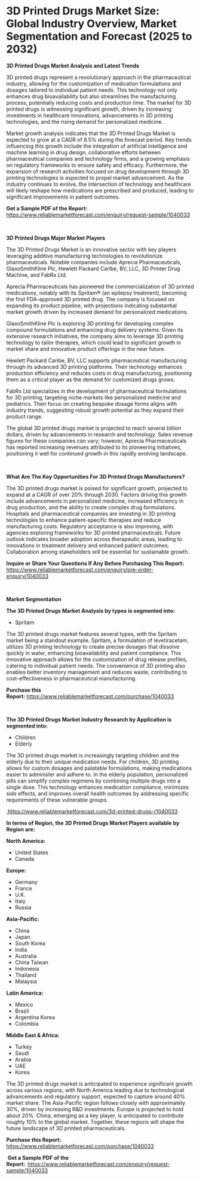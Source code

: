 <p><h1>3D Printed Drugs Market Size: Global Industry Overview, Market Segmentation and Forecast (2025 to 2032)</h1></p><p><strong>3D Printed Drugs Market Analysis and Latest Trends</strong></p>
<p><p>3D printed drugs represent a revolutionary approach in the pharmaceutical industry, allowing for the customization of medication formulations and dosages tailored to individual patient needs. This technology not only enhances drug bioavailability but also streamlines the manufacturing process, potentially reducing costs and production time. The market for 3D printed drugs is witnessing significant growth, driven by increasing investments in healthcare innovations, advancements in 3D printing technologies, and the rising demand for personalized medicine.</p><p>Market growth analysis indicates that the 3D Printed Drugs Market is expected to grow at a CAGR of 8.5% during the forecast period. Key trends influencing this growth include the integration of artificial intelligence and machine learning in drug design, collaborative efforts between pharmaceutical companies and technology firms, and a growing emphasis on regulatory frameworks to ensure safety and efficacy. Furthermore, the expansion of research activities focused on drug development through 3D printing technologies is expected to propel market advancement. As the industry continues to evolve, the intersection of technology and healthcare will likely reshape how medications are prescribed and produced, leading to significant improvements in patient outcomes.</p></p>
<p><strong>Get a Sample PDF of the Report:&nbsp;</strong> <a href="https://www.reliablemarketforecast.com/enquiry/request-sample/1040033?utm_campaign=2603&utm_medium=2&utm_source=Github&utm_content=ia&utm_term=19042025&utm_id=3d-printed-drugs">https://www.reliablemarketforecast.com/enquiry/request-sample/1040033</a></p>
<p>&nbsp;</p>
<p><strong>3D Printed Drugs Major Market Players</strong></p>
<p><p>The 3D Printed Drugs Market is an innovative sector with key players leveraging additive manufacturing technologies to revolutionize pharmaceuticals. Notable companies include Aprecia Pharmaceuticals, GlaxoSmithKline Plc, Hewlett Packard Caribe, BV, LLC, 3D Printer Drug Machine, and FabRx Ltd.</p><p>Aprecia Pharmaceuticals has pioneered the commercialization of 3D printed medications, notably with its Spritam® (an epilepsy treatment), becoming the first FDA-approved 3D printed drug. The company is focused on expanding its product pipeline, with projections indicating substantial market growth driven by increased demand for personalized medications.</p><p>GlaxoSmithKline Plc is exploring 3D printing for developing complex compound formulations and enhancing drug delivery systems. Given its extensive research initiatives, the company aims to leverage 3D printing technology to tailor therapies, which could lead to significant growth in market share and innovative product offerings in the near future.</p><p>Hewlett Packard Caribe, BV, LLC supports pharmaceutical manufacturing through its advanced 3D printing platforms. Their technology enhances production efficiency and reduces costs in drug manufacturing, positioning them as a critical player as the demand for customized drugs grows.</p><p>FabRx Ltd specializes in the development of pharmaceutical formulations for 3D printing, targeting niche markets like personalized medicine and pediatrics. Their focus on creating bespoke dosage forms aligns with industry trends, suggesting robust growth potential as they expand their product range.</p><p>The global 3D printed drugs market is projected to reach several billion dollars, driven by advancements in research and technology. Sales revenue figures for these companies can vary; however, Aprecia Pharmaceuticals has reported increasing revenues attributed to its pioneering initiatives, positioning it well for continued growth in this rapidly evolving landscape.</p></p>
<p>&nbsp;</p>
<p><strong>What Are The Key Opportunities For 3D Printed Drugs Manufacturers?</strong></p>
<p><p>The 3D printed drugs market is poised for significant growth, projected to expand at a CAGR of over 20% through 2030. Factors driving this growth include advancements in personalized medicine, increased efficiency in drug production, and the ability to create complex drug formulations. Hospitals and pharmaceutical companies are investing in 3D printing technologies to enhance patient-specific therapies and reduce manufacturing costs. Regulatory acceptance is also improving, with agencies exploring frameworks for 3D printed pharmaceuticals. Future outlook indicates broader adoption across therapeutic areas, leading to innovations in treatment delivery and enhanced patient outcomes. Collaboration among stakeholders will be essential for sustainable growth.</p></p>
<p><strong>Inquire or Share Your Questions If Any Before Purchasing This Report:</strong> <a href="https://www.reliablemarketforecast.com/enquiry/pre-order-enquiry/1040033?utm_campaign=2603&utm_medium=2&utm_source=Github&utm_content=ia&utm_term=19042025&utm_id=3d-printed-drugs">https://www.reliablemarketforecast.com/enquiry/pre-order-enquiry/1040033</a></p>
<p>&nbsp;</p>
<p><strong>Market Segmentation</strong></p>
<p><strong>The 3D Printed Drugs Market Analysis by types is segmented into:</strong></p>
<p><ul><li>Spritam</li></ul></p>
<p><p>The 3D printed drugs market features several types, with the Spritam market being a standout example. Spritam, a formulation of levetiracetam, utilizes 3D printing technology to create precise dosages that dissolve quickly in water, enhancing bioavailability and patient compliance. This innovative approach allows for the customization of drug release profiles, catering to individual patient needs. The convenience of 3D printing also enables better inventory management and reduces waste, contributing to cost-effectiveness in pharmaceutical manufacturing.</p></p>
<p><strong>Purchase this Report:&nbsp;</strong><a href="https://www.reliablemarketforecast.com/purchase/1040033?utm_campaign=2603&utm_medium=2&utm_source=Github&utm_content=ia&utm_term=19042025&utm_id=3d-printed-drugs">https://www.reliablemarketforecast.com/purchase/1040033</a></p>
<p>&nbsp;</p>
<p><strong>The 3D Printed Drugs Market Industry Research by Application is segmented into:</strong></p>
<p><ul><li>Children</li><li>Elderly</li></ul></p>
<p><p>The 3D printed drugs market is increasingly targeting children and the elderly due to their unique medication needs. For children, 3D printing allows for custom dosages and palatable formulations, making medications easier to administer and adhere to. In the elderly population, personalized pills can simplify complex regimens by combining multiple drugs into a single dose. This technology enhances medication compliance, minimizes side effects, and improves overall health outcomes by addressing specific requirements of these vulnerable groups.</p></p>
<p><a href="https://www.reliablemarketforecast.com/3d-printed-drugs-r1040033?utm_campaign=2603&utm_medium=2&utm_source=Github&utm_content=ia&utm_term=19042025&utm_id=3d-printed-drugs">&nbsp;https://www.reliablemarketforecast.com/3d-printed-drugs-r1040033</a></p>
<p><strong>In terms of Region, the 3D Printed Drugs Market Players available by Region are:</strong></p>
<p>
    <p> <strong> North America: </strong>
        <ul>
            <li>United States</li>
            <li>Canada</li>
        </ul>
        </p> 
    <p> <strong> Europe: </strong>
        <ul>
            <li>Germany</li>
            <li>France</li>
            <li>U.K.</li>
            <li>Italy</li>
            <li>Russia</li>
        </ul>
        </p> 
    <p> <strong> Asia-Pacific: </strong>
        <ul>
            <li>China</li>
            <li>Japan</li>
            <li>South Korea</li>
            <li>India</li>
            <li>Australia</li>
            <li>China Taiwan</li>
            <li>Indonesia</li>
            <li>Thailand</li>
            <li>Malaysia</li>
        </ul>
        </p> 
    <p> <strong> Latin America: </strong>
        <ul>
            <li>Mexico</li>
            <li>Brazil</li>
            <li>Argentina Korea</li>
            <li>Colombia</li>
        </ul>
        </p> 
    <p> <strong> Middle East & Africa: </strong>
        <ul>
            <li>Turkey</li>
            <li>Saudi</li>
            <li>Arabia</li>
            <li>UAE</li>
            <li>Korea</li>
        </ul>
    </p>
    </p>
<p><p>The 3D printed drugs market is anticipated to experience significant growth across various regions, with North America leading due to technological advancements and regulatory support, expected to capture around 40% market share. The Asia-Pacific region follows closely with approximately 30%, driven by increasing R&D investments. Europe is projected to hold about 20%. China, emerging as a key player, is anticipated to contribute roughly 10% to the global market. Together, these regions will shape the future landscape of 3D printed pharmaceuticals.</p></p>
<p><strong>Purchase this Report: </strong><a href="https://www.reliablemarketforecast.com/purchase/1040033?utm_campaign=2603&utm_medium=2&utm_source=Github&utm_content=ia&utm_term=19042025&utm_id=3d-printed-drugs">https://www.reliablemarketforecast.com/purchase/1040033</a></p>
<p>&nbsp;<strong>Get a Sample PDF of the Report:&nbsp;&nbsp;</strong><a href="https://www.reliablemarketforecast.com/enquiry/request-sample/1040033?utm_campaign=2603&utm_medium=2&utm_source=Github&utm_content=ia&utm_term=19042025&utm_id=3d-printed-drugs">https://www.reliablemarketforecast.com/enquiry/request-sample/1040033</a></p>
<p><strong></strong></p>
<p><p></p><p></p><p></p></p>